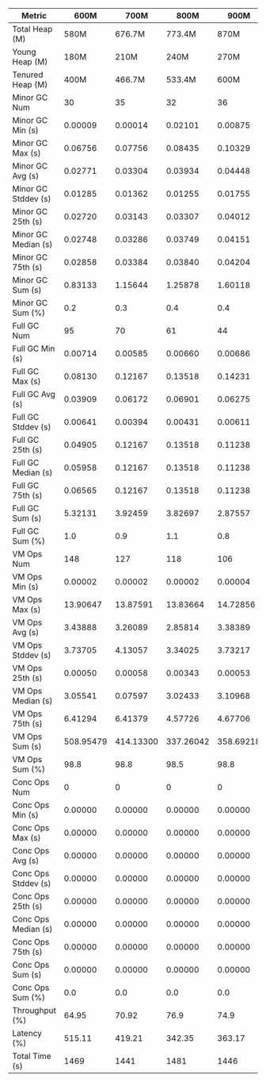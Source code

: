 | Metric | 600M | 700M | 800M | 900M | 1 GB | 2 GB | 4 GB | 8 GB |
|------|----|----|----|----|----|----|----|----|
| Total Heap (M) | 580M | 676.7M | 773.4M | 870M | 989.9M | 1979.8M | 3959.5M | 7918.9M |
| Young Heap (M) | 180M | 210M | 240M | 270M | 307.2M | 614.4M | 1228.8M | 2457.6M |
| Tenured Heap (M) | 400M | 466.7M | 533.4M | 600M | 682.7M | 1365.4M | 2730.7M | 5461.4M |
| Minor GC Num | 30 | 35 | 32 | 36 | 38 | 26 | 16 | 8 |
| Minor GC Min (s) | 0.00009 | 0.00014 | 0.02101 | 0.00875 | 0.00783 | 0.01051 | 0.00574 | 0.05975 |
| Minor GC Max (s) | 0.06756 | 0.07756 | 0.08435 | 0.10329 | 0.18066 | 0.20626 | 0.14078 | 0.14054 |
| Minor GC Avg (s) | 0.02771 | 0.03304 | 0.03934 | 0.04448 | 0.05157 | 0.09085 | 0.09831 | 0.09352 |
| Minor GC Stddev (s) | 0.01285 | 0.01362 | 0.01255 | 0.01755 | 0.02907 | 0.04883 | 0.03369 | 0.02858 |
| Minor GC 25th (s) | 0.02720 | 0.03143 | 0.03307 | 0.04012 | 0.04567 | 0.05996 | 0.08070 | 0.06996 |
| Minor GC Median (s) | 0.02748 | 0.03286 | 0.03749 | 0.04151 | 0.04661 | 0.06737 | 0.10152 | 0.08000 |
| Minor GC 75th (s) | 0.02858 | 0.03384 | 0.03840 | 0.04204 | 0.04845 | 0.10958 | 0.11381 | 0.10359 |
| Minor GC Sum (s) | 0.83133 | 1.15644 | 1.25878 | 1.60118 | 1.95968 | 2.36202 | 1.57294 | 0.74819 |
| Minor GC Sum (%) | 0.2 | 0.3 | 0.4 | 0.4 | 0.6 | 0.9 | 0.5 | 0.4 |
| Full GC Num | 95 | 70 | 61 | 44 | 36 | 11 | 3 | 2 |
| Full GC Min (s) | 0.00714 | 0.00585 | 0.00660 | 0.00686 | 0.00954 | 0.00708 | 0.00545 | 0.00619 |
| Full GC Max (s) | 0.08130 | 0.12167 | 0.13518 | 0.14231 | 0.09345 | 0.11355 | 0.18412 | 0.01070 |
| Full GC Avg (s) | 0.03909 | 0.06172 | 0.06901 | 0.06275 | 0.03996 | 0.04151 | 0.09622 | 0.00845 |
| Full GC Stddev (s) | 0.00641 | 0.00394 | 0.00431 | 0.00611 | 0.00813 | 0.01307 | 0.00202 | 0.00319 |
| Full GC 25th (s) | 0.04905 | 0.12167 | 0.13518 | 0.11238 | 0.06270 | 0.07132 | 0.18412 | 0.00619 |
| Full GC Median (s) | 0.05958 | 0.12167 | 0.13518 | 0.11238 | 0.06689 | 0.07682 | 0.18412 | 0.00619 |
| Full GC 75th (s) | 0.06565 | 0.12167 | 0.13518 | 0.11238 | 0.07138 | 0.08039 | 0.18412 | 0.01070 |
| Full GC Sum (s) | 5.32131 | 3.92459 | 3.82697 | 2.87557 | 2.26963 | 0.68247 | 0.20076 | 0.01690 |
| Full GC Sum (%) | 1.0 | 0.9 | 1.1 | 0.8 | 0.7 | 0.3 | 0.1 | 0.0 |
| VM Ops Num | 148 | 127 | 118 | 106 | 101 | 61 | 66 | 52 |
| VM Ops Min (s) | 0.00002 | 0.00002 | 0.00002 | 0.00004 | 0.00002 | 0.00007 | 0.00002 | 0.00003 |
| VM Ops Max (s) | 13.90647 | 13.87591 | 13.83664 | 14.72856 | 14.66093 | 14.68526 | 14.76240 | 14.68947 |
| VM Ops Avg (s) | 3.43888 | 3.26089 | 2.85814 | 3.38389 | 3.36856 | 4.24037 | 4.33031 | 3.57311 |
| VM Ops Stddev (s) | 3.73705 | 4.13057 | 3.34025 | 3.73217 | 3.97076 | 4.89072 | 5.04749 | 4.69006 |
| VM Ops 25th (s) | 0.00050 | 0.00058 | 0.00343 | 0.00053 | 0.00052 | 0.00036 | 0.00028 | 0.00014 |
| VM Ops Median (s) | 3.05541 | 0.07597 | 3.02433 | 3.10968 | 3.03676 | 3.15925 | 3.03719 | 0.00069 |
| VM Ops 75th (s) | 6.41294 | 6.41379 | 4.57726 | 4.67706 | 4.72227 | 8.75238 | 8.52593 | 6.47079 |
| VM Ops Sum (s) | 508.95479 | 414.13300 | 337.26042 | 358.69218 | 340.22486 | 258.66260 | 285.80053 | 185.80194 |
| VM Ops Sum (%) | 98.8 | 98.8 | 98.5 | 98.8 | 98.8 | 98.8 | 99.4 | 99.6 |
| Conc Ops Num | 0 | 0 | 0 | 0 | 0 | 0 | 0 | 0 |
| Conc Ops Min (s) | 0.00000 | 0.00000 | 0.00000 | 0.00000 | 0.00000 | 0.00000 | 0.00000 | 0.00000 |
| Conc Ops Max (s) | 0.00000 | 0.00000 | 0.00000 | 0.00000 | 0.00000 | 0.00000 | 0.00000 | 0.00000 |
| Conc Ops Avg (s) | 0.00000 | 0.00000 | 0.00000 | 0.00000 | 0.00000 | 0.00000 | 0.00000 | 0.00000 |
| Conc Ops Stddev (s) | 0.00000 | 0.00000 | 0.00000 | 0.00000 | 0.00000 | 0.00000 | 0.00000 | 0.00000 |
| Conc Ops 25th (s) | 0.00000 | 0.00000 | 0.00000 | 0.00000 | 0.00000 | 0.00000 | 0.00000 | 0.00000 |
| Conc Ops Median (s) | 0.00000 | 0.00000 | 0.00000 | 0.00000 | 0.00000 | 0.00000 | 0.00000 | 0.00000 |
| Conc Ops 75th (s) | 0.00000 | 0.00000 | 0.00000 | 0.00000 | 0.00000 | 0.00000 | 0.00000 | 0.00000 |
| Conc Ops Sum (s) | 0.00000 | 0.00000 | 0.00000 | 0.00000 | 0.00000 | 0.00000 | 0.00000 | 0.00000 |
| Conc Ops Sum (%) | 0.0 | 0.0 | 0.0 | 0.0 | 0.0 | 0.0 | 0.0 | 0.0 |
| Throughput (%) | 64.95 | 70.92 | 76.9 | 74.9 | 77.02 | 81.77 | 80.21 | 87.09 |
| Latency (%) | 515.11 | 419.21 | 342.35 | 363.17 | 344.45 | 261.71 | 287.57 | 186.57 |
| Total Time (s) | 1469 | 1441 | 1481 | 1446 | 1498 | 1435 | 1452 | 1444 |
